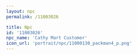 ```yaml
---
layout: npc
permalink: /11003026

title: Npc
id: '11003026'
npc_name: 'Cathy Mart Customer'
icon_url: 'portrait/npc/11000130_packman4_p.png'
---
```


